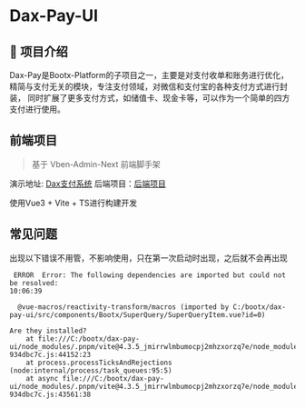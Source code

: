 # Dax-Pay-UI

## 🍈 项目介绍

Dax-Pay是Bootx-Platform的子项目之一，主要是对支付收单和账务进行优化，精简与支付无关的模块，专注支付领域，对微信和支付宝的各种支付方式进行封装，
同时扩展了更多支付方式，如储值卡、现金卡等，可以作为一个简单的四方支付进行使用。

## 前端项目

> 基于 Vben-Admin-Next 前端脚手架

演示地址: [Dax支付系统](http://daxpay.demo.bootx.cn/)
后端项目：[后端项目](https://gitee.com/bootx/dax-pay)

使用Vue3 + Vite + TS进行构建开发


## 常见问题
出现以下错误不用管，不影响使用，只在第一次启动时出现，之后就不会再出现
```shell
 ERROR  Error: The following dependencies are imported but could not be resolved:                                                                                         10:06:39

  @vue-macros/reactivity-transform/macros (imported by C:/bootx/dax-pay-ui/src/components/Bootx/SuperQuery/SuperQueryItem.vue?id=0)

Are they installed?
    at file:///C:/bootx/dax-pay-ui/node_modules/.pnpm/vite@4.3.5_jmirrwlmbumocpj2mhzxorzq7e/node_modules/vite/dist/node/chunks/dep-934dbc7c.js:44152:23
    at process.processTicksAndRejections (node:internal/process/task_queues:95:5)
    at async file:///C:/bootx/dax-pay-ui/node_modules/.pnpm/vite@4.3.5_jmirrwlmbumocpj2mhzxorzq7e/node_modules/vite/dist/node/chunks/dep-934dbc7c.js:43561:38

```
